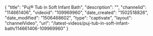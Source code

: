 {
    "title": "Puj&reg;  Tub in Soft Infant Bath",
    "description": "",
    "channelid": "114661406",
    "videoid": "109969960",
    "date_created": "1502518826",
    "date_modified": "1506468602",
    "type": "captivate",
    "layout": "channelVideo",
    "url": "\/latest-videos\/puj-tub-in-soft-infant-bath\/114661406-109969960"
}
